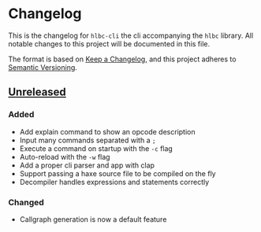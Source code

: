 # Changelog

This is the changelog for `hlbc-cli` the cli accompanying the `hlbc` library.
All notable changes to this project will be documented in this file.

The format is based on [Keep a Changelog](https://keepachangelog.com/en/1.0.0/),
and this project adheres to [Semantic Versioning](https://semver.org/spec/v2.0.0.html).

## [Unreleased](https://github.com/Gui-Yom/hlbc/compare/v0.2.0...HEAD)

### Added

- Add explain command to show an opcode description
- Input many commands separated with a `;`
- Execute a command on startup with the `-c` flag
- Auto-reload with the `-w` flag
- Add a proper cli parser and app with clap
- Support passing a haxe source file to be compiled on the fly
- Decompiler handles expressions and statements correctly

### Changed

- Callgraph generation is now a default feature
